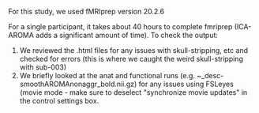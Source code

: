 For this study, we used fMRIprep version 20.2.6

For a single participant, it takes about 40 hours to complete fmriprep (ICA-AROMA adds a significant amount of time).
To check the output:
1) We reviewed the .html files for any issues with skull-stripping, etc and checked for errors (this is where we caught the weird skull-stripping with sub-003)
2) We briefly looked at the anat and functional runs (e.g. ~_desc-smoothAROMAnonaggr_bold.nii.gz) for any issues using FSLeyes (movie mode - make sure to deselect "synchronize movie updates" in the control settings box.


